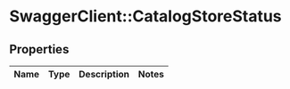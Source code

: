 # SwaggerClient::CatalogStoreStatus

## Properties
Name | Type | Description | Notes
------------ | ------------- | ------------- | -------------


